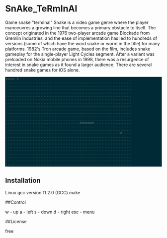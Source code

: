 # SnAke_TeRmInAl

Game snake "terminal"
Snake is a video game genre where the player manoeuvres a growing line that becomes a primary obstacle to itself.
The concept originated in the 1976 two-player arcade game Blockade from Gremlin Industries, and the ease of implementation
has led to hundreds of versions (some of which have the word snake or worm in the title) for many platforms.
1982's Tron arcade game, based on the film, includes snake gameplay for the single-player Light Cycles segment.
After a variant was preloaded on Nokia mobile phones in 1998, there was a resurgence of interest in snake games as it found a larger audience.
There are several hundred snake games for iOS alone.

![snake data](./images/snake.png)

## Installation

Linux gcc version 11.2.0 (GCC) 
make

##Control

w - up
a - left
s - down
d - right
esc - menu

##License

free
